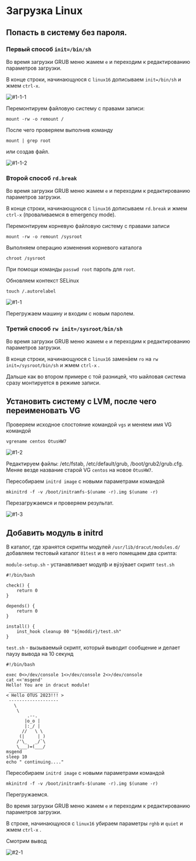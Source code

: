 # Загрузка Linux
## Попасть в систему без пароля.
### Первый способ `init=/bin/sh`

Во время загрузки GRUB меню жамем `e` и переходим к редактированию параметров загрузки.

В конце строки, начинающуюся с `linux16` дописываем `init=/bin/sh` и жмем `сtrl-x`.

![#1-1-1](https://user-images.githubusercontent.com/114483769/216231455-bafb8dd8-8709-40f1-8584-08547bfd6486.jpeg)

Перемонтируем файловую систему с правами записи: 
```
mount -rw -o remount /
```

После чего проверяем выполнив команду 

```
mount | grep root
``` 

или создав файл.

![#1-1-2](https://user-images.githubusercontent.com/114483769/216231498-2252f912-a47c-4ef9-8f32-69b732a91e5d.jpeg)

### Второй способ `rd.break`

Во время загрузки GRUB меню жамем `e` и переходим к редактированию параметров загрузки.

В конце строки, начинающуюся с `linux16` дописываем `rd.break` и жмем `сtrl-x` (проваливаемся в emergency mode).

Перемонтируем корневую файловую систему с правами записи
```
mount -rw -o remount /sysroot
```

Выполняем операцию изменения корневого каталога 
```
chroot /sysroot
```

При помощи команды `passwd root` пароль для `root`.

Обновляем контекст SELinux 
```
touch /.autorelabel
```
![#1-1](https://user-images.githubusercontent.com/114483769/216231575-6e5a0f46-486a-455e-84ff-a0ff6fdd8f70.jpeg)

Перегружаем машину и входим с новым паролем.

### Третий способ `rw init=/sysroot/bin/sh`

Во время загрузки GRUB меню жамем `e` и переходим к редактированию параметров загрузки.

В конце строки, начинающуюся с `linux16` заменāем `ro` на `rw init=/sysroot/bin/sh` и жмем `сtrl-x` .

Дальше как во втором примере с той разницей, что ыайловая система сразу монтируется в режиме записи. 

## Установить систему с LVM, после чего переименовать VG

Проверяем исходное слостояние командой `vgs` и меняем имя VG командой 
```
vgrename centos OtusHW7
```
![#1-2](https://user-images.githubusercontent.com/114483769/216231613-46ae9e65-26a7-45e5-bd62-f345ad4f61fc.jpeg)

Редактируем файлы: /etc/fstab, /etc/default/grub, /boot/grub2/grub.cfg. Меняе везде название старой VG `centos` на новое `OtusHW7`.

Пересобираем `initrd image` с новыми параметрами командой 
```
mkinitrd -f -v /boot/initramfs-$(uname -r).img $(uname -r)
```

Перезагружаемся и проверяем результат.

![#1-3](https://user-images.githubusercontent.com/114483769/216231642-a00bd968-9bb8-4de0-ad57-cf65246f71c5.jpeg)

## Добавить модуль в initrd

В каталог, где хранятся скрипты модулей `/usr/lib/dracut/modules.d/` добавляем тестовый каталог `01test` и в него помещаем два срипта:

`module-setup.sh` - устанавливает модулþ и вýзýвает скрипт `test.sh`

```
#!/bin/bash

check() {
    return 0
}

depends() {
    return 0
}

install() {
    inst_hook cleanup 00 "${moddir}/test.sh"
}
```

`test.sh` - вызываемый скрипт, который выводит сообщение и делает паузу вывода на 10 секунд

```
#!/bin/bash

exec 0<>/dev/console 1<>/dev/console 2<>/dev/console
cat <<'msgend'
Hello! You are in dracut module!
 ___________________
< Hello OTUS 2023!!! >
 -------------------
   \
    \
        .--.
       |o_o |
       |:_/ |
      //   \ \
     (|     | )
    /'\_   _/`\
    \___)=(___/
msgend
sleep 10
echo " continuing...."
```

Пересобираем `initrd image` с новыми параметрами командой 
```
mkinitrd -f -v /boot/initramfs-$(uname -r).img $(uname -r)
```
Перегружаемся.

Во время загрузки GRUB меню жамем `e` и переходим к редактированию параметров загрузки.

В строке, начинающуюся с `linux16` убираем параметры `rghb` и `quiet` и жмем `сtrl-x` .

Смотрим вывод

![#2-1](https://user-images.githubusercontent.com/114483769/216231726-2a8a4811-1a37-4061-87a9-e087bc6e3530.jpeg)

